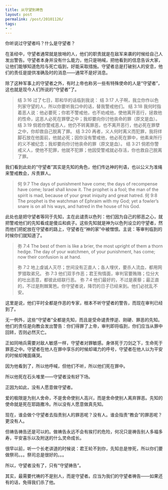 ```yaml
---
title: 从守望到祷告
layout: post
permalink: /post/20101126/
tags:
- ☆
---
```


你听说过守望者吗？什么是守望者？

在圣经中，守望者通常就是放哨的人，他们的职责就是在敌军来袭的时候给自己人发出警告。守望者本身并没有什么能力，他只是呐喊，把他看到的信息告诉大家，让他们能够知道危险与死亡临到，好能采取措施。守望者总是打破别人的安息，他们的责任是提供准确及时的消息——通常不是好消息。

除了这种军事上的守望者之外，有时上帝也称另一些有特殊使命的人是“守望者”，这也就是现今人们所说的“守望者”了。

> 结 3:16 过了七日，耶和华的话临到我说：
> 结 3:17 人子啊，我立你作以色列家守望的人，所以你要听我口中的话，替我警戒他们。
> 结 3:18 我何时指着恶人说：他必要死；你若不警戒他，也不劝戒他，使他离开恶行，拯救他的性命，这恶人必死在罪孽之中；我却要向你讨他丧命的罪（原文是血）。
> 结 3:19 倘若你警戒恶人，他仍不转离罪恶，也不离开恶行，他必死在罪孽之中，你却救自己脱离了罪。
> 结 3:20 再者，义人何时离义而犯罪，我将绊脚石放在他面前，他就必死；因你没有警戒他，他必死在罪中，他素来所行的义不被纪念；我却要向你讨他丧命的罪（原文是血）。
> 结 3:21 倘若你警戒义人，使他不犯罪，他就不犯罪；他因受警戒就必存活，你也救自己脱离了罪。

我们看到此处的“守望者”其实是先知的角色，他们传达神的判语，也以公义为准绳来警戒教会，斥责罪人。

> 何 9:7 ​​​​​​​​The days of punishment have come; the days of recompense have come; Israel shall know it. The prophet is a fool; the man of the spirit is mad, because of your great iniquity and great hatred.
> 何 9:8 ​​​​​​​​The prophet is the watchman of Ephraim with my God; yet a fowler’s snare is on all his ways, and hatred in the house of his God.

此处也是把守望者等同于先知，主在此谴责以色列：他们因为自己的邪恶之心，就把警戒他们的先知看成是傻瓜和疯子。这些先知就是神为以色列设立的守望者，然而他们把蛇放在守望者的路上，守望者在“神的家”中被憎恨。主说：等审判临到的时候你们就知道了。

> 弥 7:4 ​​​​​​​​The best of them is like a brier, the most upright of them a thorn hedge. The day of your watchmen, of your punishment, has come; now their confusion is at hand.
>
> 弥 7:2 地上虔诚人灭尽；世间没有正直人；各人埋伏，要杀人流血，都用网罗猎取弟兄。
> 弥 7:3 他们双手作恶；君王徇情面，审判官要贿赂；位分大的吐出恶意，都彼此结联行恶。
> 弥 7:4 他们最好的，不过是蒺藜；最正直的，不过是荆棘篱笆。你守望者说，降罚的日子已经来到。他们必扰乱不安。

这里是说，他们平时全都是作恶的专家，根本不听守望者的警告，而现在审判已经到了。

无一例外，这些“守望者”全都是先知，而且是受命谴责悖逆、刚硬、罪恶的先知。他们的责任是向教会发出警告：你们得罪了上帝，审判即将临到，你们应当从罪中回转，否则必然灭亡。

正如同哨兵需要对敌人敏感一样，守望者对罪敏感。身体死于刀剑之下，生命死于罪恶之中。守望者在他人在罪中享乐的时候却竭力的呼号，守望者在他人以为平安的时候却掩面痛哭。

因为他看到了，所以他呼喊，但他们不听，所以他们死在罪中。

所以他死在石头堆里——守望者没有好下场。

正因为如此，没有人愿意做守望者。

爱的极限是为别人舍命，不是舍命使别人高兴，而是舍命使别人离弃罪恶。先知的使命就是死在耶路撒冷。所以没有人愿意做真先知。

现在，谁会做个守望者去指责别人的罪恶呢？没有人。谁会指责“教会”的罪恶呢？更没有人。

但祷告祷告还是可以的。做祷告永远不会有挨打的危险，何况只是祷告别人多福多寿，平安喜乐以及附送的什么灵命成长。

很早以前，听一个长老讲道的时候说：君王轮不到你，先知总是惨死，所以你们要做祭司。。。祭司总是很好的。。。

所以，守望者没有了，只有“守望祷告”。

其实，最需要代祷的不是别人，而是守望者。应当为我们的守望者祷告——如果还有的话，免得我们杀了他。
